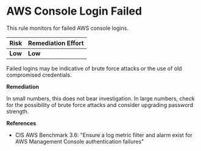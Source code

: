 # AWS Console Login Failed

This rule monitors for failed AWS console logins.

| Risk | Remediation Effort |
| :--- | :--- |
| **Low** | **Low** |

Failed logins may be indicative of brute force attacks or the use of old compromised credentials.

**Remediation**

In small numbers, this does not bear investigation. In large numbers, check for the possibility of brute force attacks and consider upgrading password strength.

**References**

* CIS AWS Benchmark 3.6: "Ensure a log metric filter and alarm exist for AWS Management Console authentication failures"

